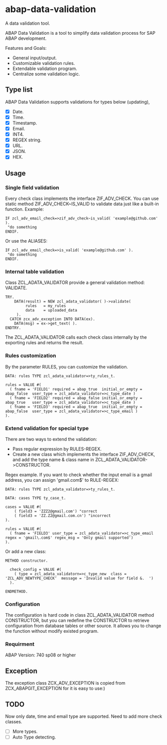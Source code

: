 # abap-data-validation
A data validation tool.

ABAP Data Validation is a tool to simplify data validation process for SAP ABAP development.

Features and Goals:
* General input/output.
* Customizable validation rules.
* Extendable validation program.
* Centralize some validation logic.

## Type list
ABAP Data Validation supports validations for types below (updating),
- [x] Date.
- [x] Time.
- [x] Timestamp.
- [x] Email.
- [x] INT4.
- [x] REGEX string.
- [x] URL.
- [x] JSON.
- [x] HEX.

## Usage

### Single field validation 
Every check class implements the interface ZIF_ADV_CHECK. You can use static method ZIF_ADV_CHECK~IS_VALID to validate data just like a built-in function. Example:

    IF zcl_adv_email_check=>zif_adv_check~is_valid( 'example@github.com' ).
     "do something
    ENDIF.

Or use the ALIASES:

    IF zcl_adv_email_check=>is_valid( 'example@github.com' ).
     "do something
    ENDIF.

### Internal table validation
Class ZCL_ADATA_VALIDATOR provide a general validation method: VALIDATE. 

    TRY.
        DATA(result) = NEW zcl_adata_validator( )->validate(
             rules   = my_rules
             data    = uploaded_data
         ).
      CATCH zcx_adv_exception INTO DATA(ex).
        DATA(msg) = ex->get_text( ).
    ENDTRY.    

The ZCL_ADATA_VALIDATOR calls each check class internally by the exporting rules and returns the result.

### Rules customization
By the parameter RULES, you can customize the validation.

    DATA: rules TYPE zcl_adata_validator=>ty_rules_t.

    rules = VALUE #(
      ( fname = 'FIELD1' required = abap_true  initial_or_empty = abap_false  user_type = zcl_adata_validator=>c_type_date )
      ( fname = 'FIELD2' required = abap_false initial_or_empty = abap_true   user_type = zcl_adata_validator=>c_type_date )
      ( fname = 'FIELD3' required = abap_true  initial_or_empty = abap_false  user_type = zcl_adata_validator=>c_type_email )
    ).

### Extend validation for special type
There are two ways to extend the validation:
* Pass regular expression by RULES-REGEX.
* Create a new class which implements the interface ZIF_ADV_CHECK, and add the type name & class name in ZCL_ADATA_VALIDATOR->CONSTRUCTOR.

Regex example. If you want to check whether the input email is a gmail address, you can assign 'gmail\.com$' to RULE-REGEX:

    DATA: rules TYPE zcl_adata_validator=>ty_rules_t.

    DATA: cases TYPE ty_case_t.

    cases = VALUE #(
        ( field3 = 'ZZZ2@gmail.com') "correct
        ( field3 = 'ZZ.Z2@gmail.com.cn') "incorrect
    ).

    rules = VALUE #(
      ( fname = 'FIELD3' user_type = zcl_adata_validator=>c_type_email regex = 'gmail\.com$' regex_msg = 'Only gmail supported')
    ).
    
Or add a new class: 

    METHOD constructor.

      check_config = VALUE #(
        ( type = zcl_adata_validatorn=>c_type_new  class = 'ZCL_ADV_NEWTYPE_CHECK'  message = 'Invalid value for field &.  ')
      ).

    ENDMETHOD.
    
### Configuration 
The configuration is hard code in class ZCL_ADATA_VALIDATOR method CONSTRUCTOR, but you can redefine the CONSTRUCTOR to retrieve configuration from database tables or other source. It allows you to change the function without modify existed program.

### Requirment
ABAP Version: 740 sp08 or higher

## Exception
The exception class ZCX_ADV_EXCEPTION is copied from ZCX_ABAPGIT_EXCEPTION for it is easy to use:)

## TODO
Now only date, time and email type are supported. Need to add more check classes.
- [ ] More types.
- [ ] Auto Type detecting.
